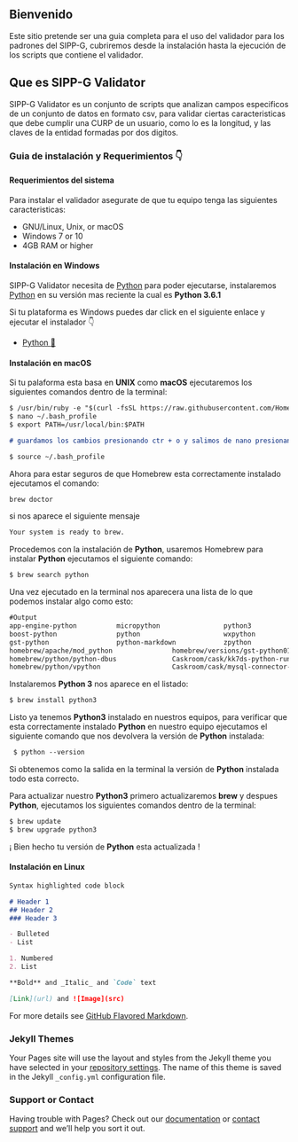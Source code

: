 ## Bienvenido

Este sitio pretende ser una guia completa para el uso del validador para los padrones del SIPP-G, cubriremos desde la instalación hasta la ejecución de los scripts que contiene el validador.


## Que es SIPP-G Validator

SIPP-G Validator es un conjunto de scripts que analizan campos especificos de un conjunto de datos en formato csv, para validar ciertas caracteristicas que debe cumplir una CURP de un usuario, como lo es la longitud, y las claves de la entidad formadas por dos digitos.

### Guia de instalación y Requerimientos :point_down:

#### Requerimientos del sistema

Para instalar el validador asegurate de que tu equipo tenga las siguientes caracteristicas:

* GNU/Linux, Unix, or macOS
* Windows 7 or 10 
* 4GB RAM or higher

#### Instalación en Windows

SIPP-G Validator necesita de [Python](https://www.python.org/) para poder ejecutarse, instalaremos [Python](https://www.python.org/)
en su versión mas reciente la cual es **Python 3.6.1**

Si tu plataforma es Windows puedes dar click en el siguiente enlace y ejecutar el instalador :point_down:

* [Python :snake: ](https://www.python.org/downloads/)

#### Instalación en macOS

Si tu palaforma esta basa en **UNIX** como **macOS** ejecutaremos los siguientes comandos dentro de la terminal:

```markdown
$ /usr/bin/ruby -e "$(curl -fsSL https://raw.githubusercontent.com/Homebrew/install/master/install)"
$ nano ~/.bash_profile
$ export PATH=/usr/local/bin:$PATH

# guardamos los cambios presionando ctr + o y salimos de nano presionando ctr + x

$ source ~/.bash_profile

```

Ahora para estar seguros de que Homebrew esta correctamente instalado ejecutamos el comando: 
```markdown 
brew doctor 
``` 
si nos aparece el siguiente mensaje 
```markdown 
Your system is ready to brew.
``` 
Procedemos con la instalación de **Python**, usaremos Homebrew para instalar **Python** ejecutamos el siguiente comando:
```markdown 
$ brew search python
```
Una vez ejecutado en la terminal nos aparecera una lista de lo que podemos instalar algo como esto:
```markdown 
#Output
app-engine-python          micropython                python3                 
boost-python               python                     wxpython                 
gst-python                 python-markdown            zpython                  
homebrew/apache/mod_python               homebrew/versions/gst-python010        
homebrew/python/python-dbus              Caskroom/cask/kk7ds-python-runtime     
homebrew/python/vpython                  Caskroom/cask/mysql-connector-python   
```
 Instalaremos **Python 3** nos aparece en el listado:
 ```markdown
 $ brew install python3
 ```
Listo ya tenemos **Python3** instalado en nuestros equipos, para verificar que esta correctamente instalado **Python** en nuestro equipo ejecutamos el siguiente comando que nos devolvera la versión de **Python** instalada:
```markdown
 $ python --version
 ```
 Si obtenemos como la salida en la terminal la versión de **Python** instalada todo esta correcto.
 
 Para actualizar nuestro **Python3** primero actualizaremos **brew** y despues **Python**, ejecutamos los siguientes comandos dentro de la terminal:
 ```markdown
$ brew update
$ brew upgrade python3
 ```
 ¡ Bien hecho tu versión de **Python** esta actualizada !

#### Instalación en Linux

```markdown
Syntax highlighted code block

# Header 1
## Header 2
### Header 3

- Bulleted
- List

1. Numbered
2. List

**Bold** and _Italic_ and `Code` text

[Link](url) and ![Image](src)
```

For more details see [GitHub Flavored Markdown](https://guides.github.com/features/mastering-markdown/).

### Jekyll Themes

Your Pages site will use the layout and styles from the Jekyll theme you have selected in your [repository settings](https://github.com/AJPalacios/siippg-validator/settings). The name of this theme is saved in the Jekyll `_config.yml` configuration file.

### Support or Contact

Having trouble with Pages? Check out our [documentation](https://help.github.com/categories/github-pages-basics/) or [contact support](https://github.com/contact) and we’ll help you sort it out.
